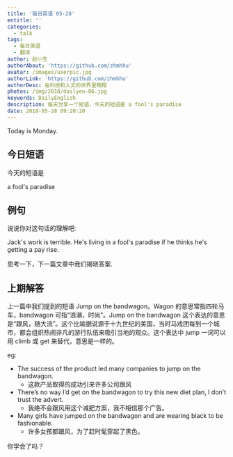 ```yaml
---
title: '每日英语 05-28'
entitle: ''
categories:
  - talk
tags:
  - 每日英语
  - 翻译
author: 赵小生
authorAbout: 'https://github.com/zhmhhu'
avatar: /images/userpic.jpg
authorLink: 'https://github.com/zhmhhu'
authorDesc: 在科技和人文的世界里翱翔
photos: /img/2018/dailyen-06.jpg
keywords: DailyEnglish
description: 每天分享一个短语，今天的短语是 a fool's paradise
date: 2018-05-28 09:20:20
---
```


Today is Monday.

## 今日短语

今天的短语是

a fool's paradise

## 例句

说说你对这句话的理解吧:

Jack's work is terrible. He's living in a fool's paradise if he thinks he's getting a pay rise.

思考一下，下一篇文章中我们揭晓答案.

## 上期解答

上一篇中我们提到的短语 Jump on the bandwagon。Wagon 的意思常指四轮马车，bandwagon 可指“浪潮，时尚”。Jump on the bandwagon 这个表达的意思是“跟风，随大流”。这个比喻据说源于十九世纪的美国，当时马戏团每到一个城市，都会组织热闹非凡的游行队伍来吸引当地的观众。这个表达中 jump 一词可以用 climb 或 get 来替代，意思是一样的。

eg:
-  The success of the product led many companies to jump on the bandwagon. 
   -  这款产品取得的成功引来许多公司跟风
-  There’s no way I’d get on the bandwagon to try this new diet plan, I don’t trust the advert.
   -  我绝不会跟风用这个减肥方案，我不相信那个广告。
-  Many girls have jumped on the bandwagon and are wearing black to be fashionable.
   -  许多女孩都跟风，为了赶时髦穿起了黑色。

你学会了吗？
